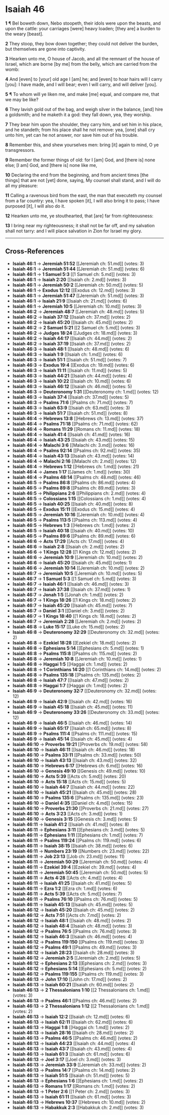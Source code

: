 # Isaiah 46

**1** ¶ Bel boweth down, Nebo stoopeth, their idols were upon the beasts, and upon the cattle: your carriages [were] heavy loaden; [they are] a burden to the weary [beast].

**2** They stoop, they bow down together; they could not deliver the burden, but themselves are gone into captivity.

**3** Hearken unto me, O house of Jacob, and all the remnant of the house of Israel, which are borne [by me] from the belly, which are carried from the womb:

**4** And [even] to [your] old age I [am] he; and [even] to hoar hairs will I carry [you]: I have made, and I will bear; even I will carry, and will deliver [you].

**5** ¶ To whom will ye liken me, and make [me] equal, and compare me, that we may be like?

**6** They lavish gold out of the bag, and weigh silver in the balance, [and] hire a goldsmith; and he maketh it a god: they fall down, yea, they worship.

**7** They bear him upon the shoulder, they carry him, and set him in his place, and he standeth; from his place shall he not remove: yea, [one] shall cry unto him, yet can he not answer, nor save him out of his trouble.

**8** Remember this, and shew yourselves men: bring [it] again to mind, O ye transgressors.

**9** Remember the former things of old: for I [am] God, and [there is] none else; [I am] God, and [there is] none like me,

**10** Declaring the end from the beginning, and from ancient times [the things] that are not [yet] done, saying, My counsel shall stand, and I will do all my pleasure:

**11** Calling a ravenous bird from the east, the man that executeth my counsel from a far country: yea, I have spoken [it], I will also bring it to pass; I have purposed [it], I will also do it.

**12** Hearken unto me, ye stouthearted, that [are] far from righteousness:

**13** I bring near my righteousness; it shall not be far off, and my salvation shall not tarry: and I will place salvation in Zion for Israel my glory.

---

## Cross-References

- **Isaiah 46:1** → **Jeremiah 51:52** [[Jeremiah ch: 51.md]] (votes: 3)
- **Isaiah 46:1** → **Jeremiah 51:44** [[Jeremiah ch: 51.md]] (votes: 6)
- **Isaiah 46:1** → **1 Samuel 5:3** [[1 Samuel ch: 5.md]] (votes: 3)
- **Isaiah 46:1** → **Isaiah 2:20** [[Isaiah ch: 2.md]] (votes: 3)
- **Isaiah 46:1** → **Jeremiah 50:2** [[Jeremiah ch: 50.md]] (votes: 5)
- **Isaiah 46:1** → **Exodus 12:12** [[Exodus ch: 12.md]] (votes: 3)
- **Isaiah 46:1** → **Jeremiah 51:47** [[Jeremiah ch: 51.md]] (votes: 3)
- **Isaiah 46:1** → **Isaiah 21:9** [[Isaiah ch: 21.md]] (votes: 6)
- **Isaiah 46:1** → **Jeremiah 10:5** [[Jeremiah ch: 10.md]] (votes: 3)
- **Isaiah 46:2** → **Jeremiah 48:7** [[Jeremiah ch: 48.md]] (votes: 5)
- **Isaiah 46:2** → **Isaiah 37:12** [[Isaiah ch: 37.md]] (votes: 2)
- **Isaiah 46:2** → **Isaiah 45:20** [[Isaiah ch: 45.md]] (votes: 2)
- **Isaiah 46:2** → **2 Samuel 5:21** [[2 Samuel ch: 5.md]] (votes: 3)
- **Isaiah 46:2** → **Judges 18:24** [[Judges ch: 18.md]] (votes: 3)
- **Isaiah 46:2** → **Isaiah 44:17** [[Isaiah ch: 44.md]] (votes: 2)
- **Isaiah 46:2** → **Isaiah 37:19** [[Isaiah ch: 37.md]] (votes: 2)
- **Isaiah 46:3** → **Isaiah 48:1** [[Isaiah ch: 48.md]] (votes: 6)
- **Isaiah 46:3** → **Isaiah 1:9** [[Isaiah ch: 1.md]] (votes: 6)
- **Isaiah 46:3** → **Isaiah 51:1** [[Isaiah ch: 51.md]] (votes: 7)
- **Isaiah 46:3** → **Exodus 19:4** [[Exodus ch: 19.md]] (votes: 6)
- **Isaiah 46:3** → **Isaiah 11:11** [[Isaiah ch: 11.md]] (votes: 5)
- **Isaiah 46:3** → **Isaiah 44:21** [[Isaiah ch: 44.md]] (votes: 4)
- **Isaiah 46:3** → **Isaiah 10:22** [[Isaiah ch: 10.md]] (votes: 6)
- **Isaiah 46:3** → **Isaiah 46:12** [[Isaiah ch: 46.md]] (votes: 5)
- **Isaiah 46:3** → **Deuteronomy 1:31** [[Deuteronomy ch: 1.md]] (votes: 12)
- **Isaiah 46:3** → **Isaiah 37:4** [[Isaiah ch: 37.md]] (votes: 5)
- **Isaiah 46:3** → **Psalms 71:6** [[Psalms ch: 71.md]] (votes: 7)
- **Isaiah 46:3** → **Isaiah 63:9** [[Isaiah ch: 63.md]] (votes: 3)
- **Isaiah 46:3** → **Isaiah 51:7** [[Isaiah ch: 51.md]] (votes: 8)
- **Isaiah 46:4** → **Hebrews 13:8** [[Hebrews ch: 13.md]] (votes: 37)
- **Isaiah 46:4** → **Psalms 71:18** [[Psalms ch: 71.md]] (votes: 62)
- **Isaiah 46:4** → **Romans 11:29** [[Romans ch: 11.md]] (votes: 18)
- **Isaiah 46:4** → **Isaiah 41:4** [[Isaiah ch: 41.md]] (votes: 16)
- **Isaiah 46:4** → **Isaiah 43:25** [[Isaiah ch: 43.md]] (votes: 15)
- **Isaiah 46:4** → **Malachi 3:6** [[Malachi ch: 3.md]] (votes: 16)
- **Isaiah 46:4** → **Psalms 92:14** [[Psalms ch: 92.md]] (votes: 35)
- **Isaiah 46:4** → **Isaiah 43:13** [[Isaiah ch: 43.md]] (votes: 14)
- **Isaiah 46:4** → **Malachi 2:16** [[Malachi ch: 2.md]] (votes: 12)
- **Isaiah 46:4** → **Hebrews 1:12** [[Hebrews ch: 1.md]] (votes: 21)
- **Isaiah 46:4** → **James 1:17** [[James ch: 1.md]] (votes: 30)
- **Isaiah 46:4** → **Psalms 48:14** [[Psalms ch: 48.md]] (votes: 46)
- **Isaiah 46:5** → **Psalms 86:8** [[Psalms ch: 86.md]] (votes: 4)
- **Isaiah 46:5** → **Psalms 89:8** [[Psalms ch: 89.md]] (votes: 3)
- **Isaiah 46:5** → **Philippians 2:6** [[Philippians ch: 2.md]] (votes: 4)
- **Isaiah 46:5** → **Colossians 1:15** [[Colossians ch: 1.md]] (votes: 4)
- **Isaiah 46:5** → **Isaiah 40:25** [[Isaiah ch: 40.md]] (votes: 8)
- **Isaiah 46:5** → **Exodus 15:11** [[Exodus ch: 15.md]] (votes: 4)
- **Isaiah 46:5** → **Jeremiah 10:16** [[Jeremiah ch: 10.md]] (votes: 4)
- **Isaiah 46:5** → **Psalms 113:5** [[Psalms ch: 113.md]] (votes: 4)
- **Isaiah 46:5** → **Hebrews 1:3** [[Hebrews ch: 1.md]] (votes: 2)
- **Isaiah 46:5** → **Isaiah 40:18** [[Isaiah ch: 40.md]] (votes: 10)
- **Isaiah 46:5** → **Psalms 89:6** [[Psalms ch: 89.md]] (votes: 6)
- **Isaiah 46:6** → **Acts 17:29** [[Acts ch: 17.md]] (votes: 4)
- **Isaiah 46:6** → **Isaiah 2:8** [[Isaiah ch: 2.md]] (votes: 2)
- **Isaiah 46:6** → **1 Kings 12:28** [[1 Kings ch: 12.md]] (votes: 2)
- **Isaiah 46:6** → **Jeremiah 10:9** [[Jeremiah ch: 10.md]] (votes: 2)
- **Isaiah 46:6** → **Isaiah 45:20** [[Isaiah ch: 45.md]] (votes: 1)
- **Isaiah 46:6** → **Jeremiah 10:14** [[Jeremiah ch: 10.md]] (votes: 2)
- **Isaiah 46:7** → **Jeremiah 10:5** [[Jeremiah ch: 10.md]] (votes: 5)
- **Isaiah 46:7** → **1 Samuel 5:3** [[1 Samuel ch: 5.md]] (votes: 3)
- **Isaiah 46:7** → **Isaiah 46:1** [[Isaiah ch: 46.md]] (votes: 3)
- **Isaiah 46:7** → **Isaiah 37:38** [[Isaiah ch: 37.md]] (votes: 1)
- **Isaiah 46:7** → **Jonah 1:5** [[Jonah ch: 1.md]] (votes: 2)
- **Isaiah 46:7** → **1 Kings 18:26** [[1 Kings ch: 18.md]] (votes: 2)
- **Isaiah 46:7** → **Isaiah 45:20** [[Isaiah ch: 45.md]] (votes: 7)
- **Isaiah 46:7** → **Daniel 3:1** [[Daniel ch: 3.md]] (votes: 2)
- **Isaiah 46:7** → **1 Kings 18:40** [[1 Kings ch: 18.md]] (votes: 2)
- **Isaiah 46:7** → **Jeremiah 2:28** [[Jeremiah ch: 2.md]] (votes: 2)
- **Isaiah 46:8** → **Luke 15:17** [[Luke ch: 15.md]] (votes: 2)
- **Isaiah 46:8** → **Deuteronomy 32:29** [[Deuteronomy ch: 32.md]] (votes: 2)
- **Isaiah 46:8** → **Ezekiel 18:28** [[Ezekiel ch: 18.md]] (votes: 2)
- **Isaiah 46:8** → **Ephesians 5:14** [[Ephesians ch: 5.md]] (votes: 1)
- **Isaiah 46:8** → **Psalms 115:8** [[Psalms ch: 115.md]] (votes: 2)
- **Isaiah 46:8** → **Jeremiah 10:8** [[Jeremiah ch: 10.md]] (votes: 1)
- **Isaiah 46:8** → **Haggai 1:5** [[Haggai ch: 1.md]] (votes: 2)
- **Isaiah 46:8** → **1 Corinthians 14:20** [[1 Corinthians ch: 14.md]] (votes: 2)
- **Isaiah 46:8** → **Psalms 135:18** [[Psalms ch: 135.md]] (votes: 2)
- **Isaiah 46:8** → **Isaiah 47:7** [[Isaiah ch: 47.md]] (votes: 2)
- **Isaiah 46:8** → **Haggai 1:7** [[Haggai ch: 1.md]] (votes: 2)
- **Isaiah 46:9** → **Deuteronomy 32:7** [[Deuteronomy ch: 32.md]] (votes: 12)
- **Isaiah 46:9** → **Isaiah 42:9** [[Isaiah ch: 42.md]] (votes: 16)
- **Isaiah 46:9** → **Isaiah 45:18** [[Isaiah ch: 45.md]] (votes: 11)
- **Isaiah 46:9** → **Deuteronomy 33:26** [[Deuteronomy ch: 33.md]] (votes: 12)
- **Isaiah 46:9** → **Isaiah 46:5** [[Isaiah ch: 46.md]] (votes: 14)
- **Isaiah 46:9** → **Isaiah 65:17** [[Isaiah ch: 65.md]] (votes: 8)
- **Isaiah 46:9** → **Psalms 111:4** [[Psalms ch: 111.md]] (votes: 15)
- **Isaiah 46:9** → **Isaiah 45:14** [[Isaiah ch: 45.md]] (votes: 4)
- **Isaiah 46:10** → **Proverbs 19:21** [[Proverbs ch: 19.md]] (votes: 58)
- **Isaiah 46:10** → **Isaiah 46:11** [[Isaiah ch: 46.md]] (votes: 18)
- **Isaiah 46:10** → **Psalms 33:11** [[Psalms ch: 33.md]] (votes: 50)
- **Isaiah 46:10** → **Isaiah 43:13** [[Isaiah ch: 43.md]] (votes: 32)
- **Isaiah 46:10** → **Hebrews 6:17** [[Hebrews ch: 6.md]] (votes: 16)
- **Isaiah 46:10** → **Genesis 49:10** [[Genesis ch: 49.md]] (votes: 10)
- **Isaiah 46:10** → **Acts 5:39** [[Acts ch: 5.md]] (votes: 20)
- **Isaiah 46:10** → **Acts 15:18** [[Acts ch: 15.md]] (votes: 5)
- **Isaiah 46:10** → **Isaiah 44:7** [[Isaiah ch: 44.md]] (votes: 22)
- **Isaiah 46:10** → **Isaiah 45:21** [[Isaiah ch: 45.md]] (votes: 28)
- **Isaiah 46:10** → **Psalms 135:6** [[Psalms ch: 135.md]] (votes: 23)
- **Isaiah 46:10** → **Daniel 4:35** [[Daniel ch: 4.md]] (votes: 15)
- **Isaiah 46:10** → **Proverbs 21:30** [[Proverbs ch: 21.md]] (votes: 27)
- **Isaiah 46:10** → **Acts 3:23** [[Acts ch: 3.md]] (votes: 1)
- **Isaiah 46:10** → **Genesis 3:15** [[Genesis ch: 3.md]] (votes: 5)
- **Isaiah 46:11** → **Isaiah 41:2** [[Isaiah ch: 41.md]] (votes: 8)
- **Isaiah 46:11** → **Ephesians 3:11** [[Ephesians ch: 3.md]] (votes: 5)
- **Isaiah 46:11** → **Ephesians 1:11** [[Ephesians ch: 1.md]] (votes: 7)
- **Isaiah 46:11** → **Psalms 119:24** [[Psalms ch: 119.md]] (votes: 6)
- **Isaiah 46:11** → **Isaiah 38:15** [[Isaiah ch: 38.md]] (votes: 6)
- **Isaiah 46:11** → **Numbers 23:19** [[Numbers ch: 23.md]] (votes: 22)
- **Isaiah 46:11** → **Job 23:13** [[Job ch: 23.md]] (votes: 11)
- **Isaiah 46:11** → **Jeremiah 50:29** [[Jeremiah ch: 50.md]] (votes: 4)
- **Isaiah 46:11** → **Ezekiel 39:4** [[Ezekiel ch: 39.md]] (votes: 4)
- **Isaiah 46:11** → **Jeremiah 50:45** [[Jeremiah ch: 50.md]] (votes: 5)
- **Isaiah 46:11** → **Acts 4:28** [[Acts ch: 4.md]] (votes: 4)
- **Isaiah 46:11** → **Isaiah 41:25** [[Isaiah ch: 41.md]] (votes: 5)
- **Isaiah 46:11** → **Ezra 1:2** [[Ezra ch: 1.md]] (votes: 6)
- **Isaiah 46:11** → **Acts 5:39** [[Acts ch: 5.md]] (votes: 7)
- **Isaiah 46:11** → **Psalms 76:10** [[Psalms ch: 76.md]] (votes: 5)
- **Isaiah 46:11** → **Isaiah 45:13** [[Isaiah ch: 45.md]] (votes: 5)
- **Isaiah 46:12** → **Isaiah 45:20** [[Isaiah ch: 45.md]] (votes: 2)
- **Isaiah 46:12** → **Acts 7:51** [[Acts ch: 7.md]] (votes: 2)
- **Isaiah 46:12** → **Isaiah 48:1** [[Isaiah ch: 48.md]] (votes: 2)
- **Isaiah 46:12** → **Isaiah 48:4** [[Isaiah ch: 48.md]] (votes: 3)
- **Isaiah 46:12** → **Psalms 76:5** [[Psalms ch: 76.md]] (votes: 3)
- **Isaiah 46:12** → **Isaiah 46:3** [[Isaiah ch: 46.md]] (votes: 4)
- **Isaiah 46:12** → **Psalms 119:150** [[Psalms ch: 119.md]] (votes: 3)
- **Isaiah 46:12** → **Psalms 49:1** [[Psalms ch: 49.md]] (votes: 3)
- **Isaiah 46:12** → **Isaiah 28:23** [[Isaiah ch: 28.md]] (votes: 3)
- **Isaiah 46:12** → **Jeremiah 2:5** [[Jeremiah ch: 2.md]] (votes: 5)
- **Isaiah 46:12** → **Ephesians 2:13** [[Ephesians ch: 2.md]] (votes: 3)
- **Isaiah 46:12** → **Ephesians 5:14** [[Ephesians ch: 5.md]] (votes: 2)
- **Isaiah 46:12** → **Psalms 119:155** [[Psalms ch: 119.md]] (votes: 3)
- **Isaiah 46:13** → **John 17:10** [[John ch: 17.md]] (votes: 2)
- **Isaiah 46:13** → **Isaiah 60:21** [[Isaiah ch: 60.md]] (votes: 2)
- **Isaiah 46:13** → **2 Thessalonians 1:10** [[2 Thessalonians ch: 1.md]] (votes: 3)
- **Isaiah 46:13** → **Psalms 46:1** [[Psalms ch: 46.md]] (votes: 2)
- **Isaiah 46:13** → **2 Thessalonians 1:12** [[2 Thessalonians ch: 1.md]] (votes: 2)
- **Isaiah 46:13** → **Isaiah 12:2** [[Isaiah ch: 12.md]] (votes: 6)
- **Isaiah 46:13** → **Isaiah 62:11** [[Isaiah ch: 62.md]] (votes: 6)
- **Isaiah 46:13** → **Haggai 1:8** [[Haggai ch: 1.md]] (votes: 2)
- **Isaiah 46:13** → **Isaiah 28:16** [[Isaiah ch: 28.md]] (votes: 2)
- **Isaiah 46:13** → **Psalms 46:5** [[Psalms ch: 46.md]] (votes: 2)
- **Isaiah 46:13** → **Isaiah 44:23** [[Isaiah ch: 44.md]] (votes: 4)
- **Isaiah 46:13** → **Isaiah 43:7** [[Isaiah ch: 43.md]] (votes: 4)
- **Isaiah 46:13** → **Isaiah 61:3** [[Isaiah ch: 61.md]] (votes: 6)
- **Isaiah 46:13** → **Joel 3:17** [[Joel ch: 3.md]] (votes: 3)
- **Isaiah 46:13** → **Jeremiah 33:9** [[Jeremiah ch: 33.md]] (votes: 2)
- **Isaiah 46:13** → **Psalms 14:7** [[Psalms ch: 14.md]] (votes: 2)
- **Isaiah 46:13** → **Isaiah 51:5** [[Isaiah ch: 51.md]] (votes: 5)
- **Isaiah 46:13** → **Ephesians 1:6** [[Ephesians ch: 1.md]] (votes: 2)
- **Isaiah 46:13** → **Romans 1:17** [[Romans ch: 1.md]] (votes: 2)
- **Isaiah 46:13** → **1 Peter 2:6** [[1 Peter ch: 2.md]] (votes: 3)
- **Isaiah 46:13** → **Isaiah 61:11** [[Isaiah ch: 61.md]] (votes: 3)
- **Isaiah 46:13** → **Hebrews 10:37** [[Hebrews ch: 10.md]] (votes: 2)
- **Isaiah 46:13** → **Habakkuk 2:3** [[Habakkuk ch: 2.md]] (votes: 3)
